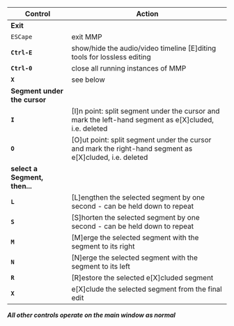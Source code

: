 Control | Action
------- | ------
**Exit** ||
`ESCape`                    | exit MMP
**`Ctrl-E`**                | show/hide the audio/video timeline [E]diting tools for lossless editing
**`Ctrl-0`**                | close all running instances of MMP
**`X`**                     | see below
**Segment under the cursor** ||
**`I`**                     | [I]n point: split segment under the cursor and mark the left-hand segment as e[X]cluded, i.e. deleted
**`O`**                     | [O]ut point: split segment under the cursor and mark the right-hand segment as e[X]cluded, i.e. deleted
**select a Segment, then...** || 
**`L`**                     | [L]engthen the selected segment by one second - can be held down to repeat
**`S`**                     | [S]horten the selected segment by one second - can be held down to repeat
**`M`**                     | [M]erge the selected segment with the segment to its right
**`N`**                     | [N]erge the selected segment with the segment to its left
**`R`**                     | [R]estore the selected e[X]cluded segment
**`X`**                     | e[X]clude the selected segment from the final edit

**_All other controls operate on the main window as normal_**